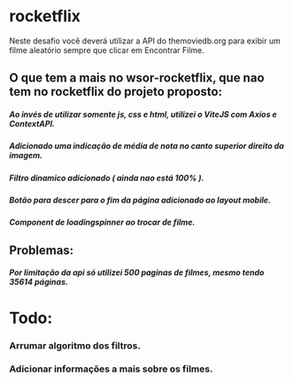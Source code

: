 # rocketflix
Neste desafio você deverá utilizar a API do themoviedb.org para exibir um filme aleatório sempre que clicar em Encontrar Filme.


## O que tem a mais no wsor-rocketflix, que nao tem no rocketflix do projeto proposto:

##### Ao invés de utilizar somente js, css e html, utilizei o ViteJS com Axios e ContextAPI.
##### Adicionado uma indicação de média de nota no canto superior direito da imagem.
##### Filtro dinamico adicionado ( ainda nao está 100% ).
##### Botão para descer para o fim da página adicionado ao layout mobile.
##### Component de loadingspinner ao trocar de filme.

## Problemas:
##### Por limitação da api só utilizei 500 paginas de filmes, mesmo tendo 35614 páginas.

# Todo: 
### Arrumar algoritmo dos filtros.
### Adicionar informações a mais sobre os filmes.
